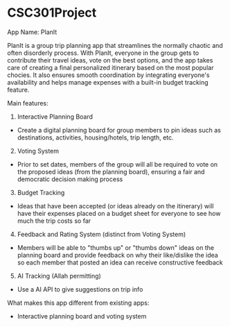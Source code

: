 # CSC301Project



App Name: PlanIt 

PlanIt is a group trip planning app that streamlines the normally chaotic and often disorderly process. With PlanIt, everyone in the group gets to contribute their travel ideas, vote on the best options, and the app takes care of creating a final personalized itinerary based on the most popular chocies. It also ensures smooth coordination by integrating everyone's availability and helps manage expenses with a built-in budget tracking feature. 

Main features:
1. Interactive Planning Board
- Create a digital planning board for group members to pin ideas such as destinations, activities, housing/hotels, trip length, etc.
2. Voting System 
- Prior to set dates, members of the group will all be required to vote on the proposed ideas (from the planning board), ensuring a fair and democratic decision making process
3. Budget Tracking
- Ideas that have been accepted (or ideas already on the itinerary) will have their expenses placed on a budget sheet for everyone to see how much the trip costs so far
4. Feedback and Rating System (distinct from Voting System)
- Members will be able to "thumbs up" or "thumbs down" ideas on the planning board and provide feedback on why their like/dislike the idea so each member that posted an idea can receive constructive feedback
5. AI Tracking (Allah permitting)
- Use a AI API to give suggestions on trip info

What makes this app different from existing apps:
- Interactive planning board and voting system
